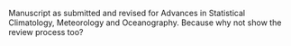 Manuscript as submitted and revised for Advances in Statistical Climatology, Meteorology and Oceanography. Because why not show the review process too?
